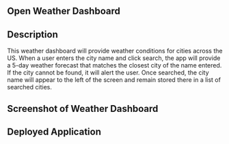 ## Open Weather Dashboard

## Description

This weather dashboard will provide weather conditions for cities across the US. When a user enters the city name and click search, the app will provide a 5-day weather forecast that matches the closest city of the name entered. If the city cannot be found, it will alert the user. Once searched, the city name will appear to the left of the screen and remain stored there in a list of searched cities.

## Screenshot of Weather Dashboard

## Deployed Application